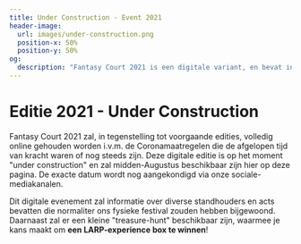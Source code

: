 ```yaml
---
title: Under Construction - Event 2021
header-image:
  url: images/under-construction.png
  position-x: 50%
  position-y: 50%
og:
  description: "Fantasy Court 2021 is een digitale variant, en bevat informatie over standhouders en acts die normaliter ons fysieke festival zouden hebben bijgewoond."
---
```


# Editie 2021 - Under Construction
Fantasy Court 2021 zal, in tegenstelling tot voorgaande edities, volledig online gehouden worden i.v.m. de Coronamaatregelen die de afgelopen tijd van kracht waren of nog steeds zijn. Deze digitale editie is op het moment "under construction" en zal midden-Augustus beschikbaar zijn hier op deze pagina. De exacte datum wordt nog aangekondigd via onze sociale-mediakanalen.

Dit digitale evenement zal informatie over diverse standhouders en acts bevatten die normaliter ons fysieke festival zouden hebben bijgewoond. Daarnaast zal er een kleine "treasure-hunt" beschikbaar zijn, waarmee je kans maakt om **een LARP-experience box te winnen**!
